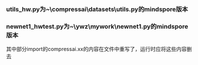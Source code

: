 ### utils_hw.py为~\compressai\datasets\utils.py的mindspore版本
### newnet1_hwtest.py为~\ywz\mywork\newnet1.py的mindspore版本 
其中部分import的compressai.xx的内容在文件中重写了，运行时应将这些内容删去
